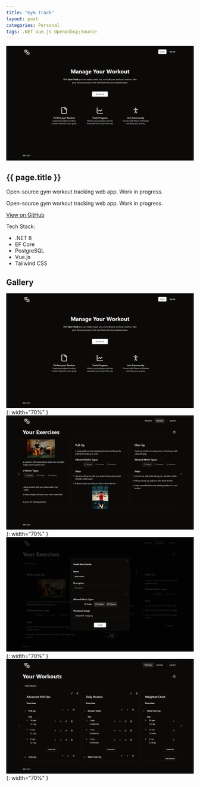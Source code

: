 ```yaml
---
title: "Gym Track"
layout: post
categories: Personal
tags: .NET Vue.js Open&nbsp;Source
---
```


![Gym Track Home Page](/assets/img/gym-track/home.jpg)

<h2>{{ page.title }}</h2>

Open-source gym workout tracking web app. Work in progress.


Open-source gym workout tracking web app. Work in progress.

[View on GitHub](https://github.com/pawelwilczewski/gym-track)

Tech Stack:
- .NET 8
- EF Core
- PostgreSQL
- Vue.js
- Tailwind CSS

## Gallery

![Gym Track page view](/assets/img/gym-track/home.jpg){: width="70%" }
![Gym Track page view](/assets/img/gym-track/exercises-view-locked.jpg){: width="70%" }
![Gym Track page view](/assets/img/gym-track/exercises-new.jpg){: width="70%" }
![Gym Track page view](/assets/img/gym-track/workouts-view-edit.jpg){: width="70%" }
